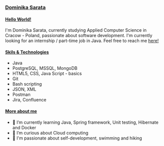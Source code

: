 ### [Dominika Sarata](https://github.com/Nique1/Nique1/blob/main/README.md)

#### [Hello World!](https://github.com/Nique1/Nique1/blob/main/README.md) 

I'm Dominika Sarata, currently studying Applied Computer Science in Cracow - Poland, passionate about software development. 
I'm currently looking for an internship / part-time job in Java. Feel free to reach me [here!](https://www.linkedin.com/in/dominika-sarata/)

#### [Skils & Technologies](https://github.com/Nique1/Nique1/blob/main/README.md)
* Java
* PostgreSQL, MSSQL, MongoDB
* HTML5, CSS, Java Script - basics
* Git
* Bash scripting
* JSON, XML
* Postman
* Jira, Confluence

#### [More about me](https://github.com/Nique1/Nique1/blob/main/README.md)
- 🌱 I’m currently learning Java, Spring framework, Unit testing, Hibernate and Docker
- 🌱 I’m curious about Cloud computing 
- 🌱 I'm passionate about self-development, swimming and hiking 

